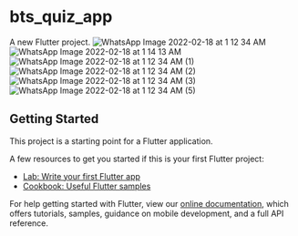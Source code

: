 # bts_quiz_app

A new Flutter project.
![WhatsApp Image 2022-02-18 at 1 12 34 AM](https://user-images.githubusercontent.com/92323422/154655022-d6da58ae-f7c1-412b-a39a-5decaba8040e.jpeg)
![WhatsApp Image 2022-02-18 at 1 14 13 AM](https://user-images.githubusercontent.com/92323422/154655312-6eaa1269-0672-4ef6-b78e-bed38a2b86d9.jpeg)
![WhatsApp Image 2022-02-18 at 1 12 34 AM (1)](https://user-images.githubusercontent.com/92323422/154655353-ce209956-8c02-43b8-aeea-ca48b0fc0f6c.jpeg)
![WhatsApp Image 2022-02-18 at 1 12 34 AM (2)](https://user-images.githubusercontent.com/92323422/154655395-0a58bbc1-b659-4e90-a547-d0fb9ff0f8b5.jpeg)
![WhatsApp Image 2022-02-18 at 1 12 34 AM (3)](https://user-images.githubusercontent.com/92323422/154655426-bb3202b5-ca98-4fe8-ace3-48cb01a45cd7.jpeg)
![WhatsApp Image 2022-02-18 at 1 12 34 AM (5)](https://user-images.githubusercontent.com/92323422/154655465-8dd9f25d-ca78-4c60-a45c-9f42f17b9e52.jpeg)


## Getting Started

This project is a starting point for a Flutter application.

A few resources to get you started if this is your first Flutter project:

- [Lab: Write your first Flutter app](https://flutter.dev/docs/get-started/codelab)
- [Cookbook: Useful Flutter samples](https://flutter.dev/docs/cookbook)

For help getting started with Flutter, view our
[online documentation](https://flutter.dev/docs), which offers tutorials,
samples, guidance on mobile development, and a full API reference.
